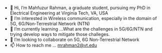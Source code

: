 - 👋 Hi, I’m Mahfuzur Rahman, a graduate student, pursuing my PhD in Electrical Engineering at Virginia Tech, VA, USA
- 👀 I’m interested in Wireless communication, especially in the domain of 5G, 6G/Non-Terrestrial Network (NTN)
- 🌱 I’m currently learning ...What are the challenges in 5G/6G/NTN and trying develop ways to mitigate those challeges.
- 💞️ I’m looking to collaborate on 5G, 6G Non-Terrestrial Network
- 📫 How to reach me ... mrahman2@vt.edu

<!---
mrahman2-vt/mrahman2-vt is a ✨ special ✨ repository because its `README.md` (this file) appears on your GitHub profile.
You can click the Preview link to take a look at your changes.
--->
